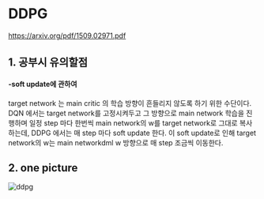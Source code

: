 # DDPG
https://arxiv.org/pdf/1509.02971.pdf
## 1. 공부시 유의할점
#### -soft update에 관하여
target network 는 main critic 의 학습 방향이 흔들리지 않도록 하기 위한 수단이다.
DQN 에서는 target network를 고정시켜두고 그 방향으로 main network 학습을 진행하며 일정 step 마다 한번씩 main network의 w를 target network로 그대로 복사하는데, DDPG 에서는 매 step 마다 soft update 한다. 이 soft update로 인해 target network의 w는 main networkdml w 방향으로 매 step 조금씩 이동한다.

## 2. one picture
![ddpg](https://user-images.githubusercontent.com/9976453/51683122-724fe800-202c-11e9-8e72-97eb538584b2.png)
